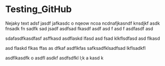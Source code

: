 # Testing_GitHub

Nejaky text adsf jasdf jafkasdc o nqeow ncoa ncdnafjkasndf knsdjkf asdk fnsadk fn
sadfk sad jsadf
 asdfsad fkasdf 
asdf 
asd f
asd f
asdfasdf asd 

sdafasdfkasdfasf asffkasd
asdflaskd lfasd 
asd fsad klkflsdfasd
asd flkasd

asd flaskd flkas ffas
as dfkaf asdflkfas
safksadfklsadfsad
lkflsadkfl

asdflkasdfk o
asdfl asdkf 
asdfsdfkl l;k
a kasd
k
